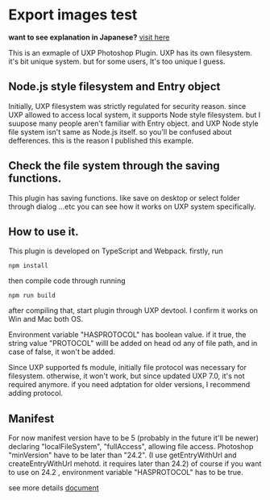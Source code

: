 # Export images test

**want to see explanation in Japanese?** [visit here](https://city-pop-mix.com/blog/UXP/localFileSystem)

This is an exmaple of UXP Photoshop Plugin.
UXP has its own filesystem. it's bit unique system. but for some users, It's too unique I guess.


## Node.js style filesystem and Entry object

Initially, UXP filesystem was strictly regulated for security reason.
since UXP allowed to access local system, it supports Node style filesystem.
but I suupose many people aren't familiar with Entry object.
and UXP Node style file system isn't same as Node.js itself.
so you'll be confused about defferences.
this is the reason I published this example.


## Check the file system through the saving functions.

This plugin has saving functions.
like save on desktop or select folder through dialog ...etc
you can see how it works on UXP system specifically.


## How to use it.

This plugin is developed on TypeScript and Webpack.
firstly, run 
```
npm install
```

then compile code through running 

```
npm run build
```
after compiling that, start plugin through UXP devtool.
I confirm it works on Win and Mac both OS.

Environment variable "HASPROTOCOL" has boolean value.
if it true, the string value "PROTOCOL" willl be added on head od any of file path,
and in case of false, it won't be added.

Since UXP supported fs module, initially file protocol was necessary for filesystem.
otherwise, it won't work, but since updated UXP 7.0, it's not required anymore.
if you need adptation for older versions, I recommend adding protocol.


## Manifest

For now manifest version have to be 5 (probably in the future it'll be newer)
declaring "localFileSystem", "fullAccess", allowing file access.
Photoshop "minVersion" have to be later than "24.2".
(I use getEntryWithUrl and createEntryWithUrl mehotd. it requires later than 24.2)
of course if you want to use on 24.2 , environment variable "HASPROTOCOL" has to be true.

see more details
[document](https://developer.adobe.com/photoshop/uxp/2022/guides/uxp_guide/uxp-misc/manifest-v5/)